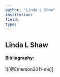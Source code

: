 ```yaml
---
author: "Linda L Shaw"
institution:
field:
type:
---
```


## Linda L Shaw
#### Bibliography:

![[@Emerson2011-ms]]